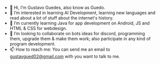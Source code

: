 - 👋 Hi, I’m Gustavo Guedes, also know as Guedo.
- 👀 I’m interested in learning AI Development, learning new languages and read about a lot of stuff about the internet's history.
- 🌱 I’m currently learning Java for app development on Android, JS and HTML & CSS for webdesign. 
- 💞️ I’m looking to collaborate on bots ideas for discord, programming them, upgrade them & make them work; also participate in any kind of program development.
- 📫 How to reach me: You can send me an email to gustavgued02@gmail.com with you want to talk to me.
